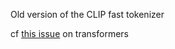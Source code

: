 Old version of the CLIP fast tokenizer

cf [this issue](https://github.com/huggingface/transformers/issues/12648) on transformers